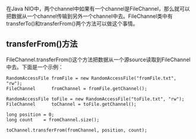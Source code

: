 在Java NIO中，两个channel中如果有一个channel是FileChannel，那么就可以把数据从一个channel传输到另外一个channel中去。FileChannel类中有transferTo\(\)和transferFrom\(\)两个方法可以做这个事情。

## transferFrom\(\)方法

FileChannel.transferFrom\(\)这个方法把数据从一个源source读取到FileChannel中去。下面是一个示例：

```
RandomAccessFile fromFile = new RandomAccessFile("fromFile.txt", "rw");
FileChannel      fromChannel = fromFile.getChannel();

RandomAccessFile toFile = new RandomAccessFile("toFile.txt", "rw");
FileChannel      toChannel = toFile.getChannel();

long position = 0;
long count    = fromChannel.size();

toChannel.transferFrom(fromChannel, position, count);
```



